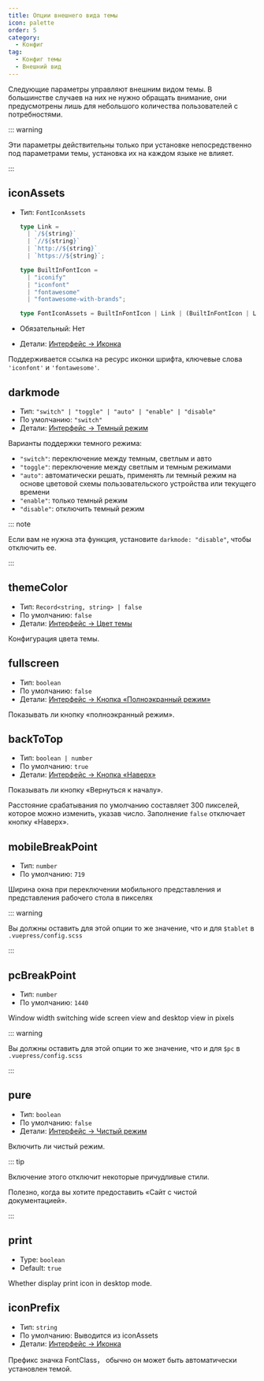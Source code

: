 ```yaml
---
title: Опции внешнего вида темы
icon: palette
order: 5
category:
  - Конфиг
tag:
  - Конфиг темы
  - Внешний вид
---
```


Следующие параметры управляют внешним видом темы. В большинстве случаев на них не нужно обращать внимание, они предусмотрены лишь для небольшого количества пользователей с потребностями.

<!-- more -->

::: warning

Эти параметры действительны только при установке непосредственно под параметрами темы, установка их на каждом языке не влияет.

:::

## iconAssets <Badge text="Только root" type="warning" />

- Тип: `FontIconAssets`

  ```ts
  type Link =
    | `/${string}`
    | `//${string}`
    | `http://${string}`
    | `https://${string}`;

  type BuiltInFontIcon =
    | "iconify"
    | "iconfont"
    | "fontawesome"
    | "fontawesome-with-brands";

  type FontIconAssets = BuiltInFontIcon | Link | (BuiltInFontIcon | Link)[];
  ```

- Обязательный: Нет
- Детали: [Интерфейс → Иконка](../../guide/interface/icon.md)

Поддерживается ссылка на ресурс иконки шрифта, ключевые слова `'iconfont'` и `'fontawesome'`.

## darkmode <Badge text="Включено по умолчанию" /> <Badge text="Только root" type="warning" />

- Тип: `"switch" | "toggle" | "auto" | "enable" | "disable"`
- По умолчанию: `"switch"`
- Детали: [Интерфейс → Темный режим](../../guide/interface/darkmode.md)

Варианты поддержки темного режима:

- `"switch"`: переключение между темным, светлым и авто
- `"toggle"`: переключение между светлым и темным режимами
- `"auto"`: автоматически решать, применять ли темный режим на основе цветовой схемы пользовательского устройства или текущего времени
- `"enable"`: только темный режим
- `"disable"`: отключить темный режим

::: note

Если вам не нужна эта функция, установите `darkmode: "disable"`, чтобы отключить ее.

:::

## themeColor <Badge text="Только root" type="warning" />

- Тип: `Record<string, string> | false`
- По умолчанию: `false`
- Детали: [Интерфейс → Цвет темы](../../guide/interface/theme-color.md)

Конфигурация цвета темы.

## fullscreen <Badge text="Только root" type="warning" />

- Тип: `boolean`
- По умолчанию: `false`
- Детали: [Интерфейс → Кнопка «Полноэкранный режим»](../../guide/interface/others.md#полноэкранная-кнопка)

Показывать ли кнопку «полноэкранный режим».

## backToTop <Badge text="Только root" type="warning" />

- Тип: `boolean | number`
- По умолчанию: `true`
- Детали: [Интерфейс → Кнопка «Наверх»](../../guide/interface/others.md#кнопка-«вернуться-к-началу»)

Показывать ли кнопку «Вернуться к началу».

Расстояние срабатывания по умолчанию составляет 300 пикселей, которое можно изменить, указав число. Заполнение `false` отключает кнопку «Наверх».

## mobileBreakPoint <Badge text="Только root" type="warning" />

- Тип: `number`
- По умолчанию: `719`

Ширина окна при переключении мобильного представления и представления рабочего стола в пикселях

::: warning

Вы должны оставить для этой опции то же значение, что и для `$tablet` в `.vuepress/config.scss`

:::

## pcBreakPoint <Badge text="Только root" type="warning" />

- Тип: `number`
- По умолчанию: `1440`

Window width switching wide screen view and desktop view in pixels

::: warning

Вы должны оставить для этой опции то же значение, что и для `$pc` в `.vuepress/config.scss`

:::

## pure <Badge text="Только root" type="warning" />

- Тип: `boolean`
- По умолчанию: `false`
- Детали: [Интерфейс → Чистый режим](../../guide/interface/pure.md)

Включить ли чистый режим.

::: tip

Включение этого отключит некоторые причудливые стили.

Полезно, когда вы хотите предоставить «Сайт с чистой документацией».

:::

## print <Badge text="Root only" type="warning" />

- Type: `boolean`
- Default: `true`

Whether display print icon in desktop mode.

## iconPrefix <Badge text="Только root" type="warning" />

- Тип: `string`
- По умолчанию: Выводится из iconAssets
- Детали: [Интерфейс → Иконка](../../guide/interface/icon.md)

Префикс значка FontClass， обычно он может быть автоматически установлен темой.
